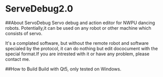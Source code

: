 # ServeDebug2.0
##About ServoDebug
  Servo debug and action editor for NWPU dancing robots. Potentially,it can be used on any robot or other machine
which consists of servo.

  It's a complated software, but without the remote robot and software specialed by the protocol,
it can do nothing but edit dococument with the special format.If you are intrested with it or have
any problem, please contact me.

##How to Build
  Build with Qt5, only tested on Windows.
